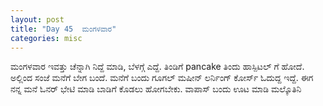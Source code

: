 ```yaml
---
layout: post
title: "Day 45  ಮಂಗಳವಾರ"
categories: misc
---
```


ಮಂಗಳವಾರ
ಇವತ್ತು ಚೆನ್ನಾಗಿ ನಿದ್ದೆ ಮಾಡಿ, ಬೆಳಗ್ಗೆ ಎದ್ದೆ. ತಿಂಡಿಗೆ pancake ತಿಂದು ಹಾಸ್ಪಿಟಲ್ ಗೆ ಹೋದೆ. ಅಲ್ಲಿಂದ ಸಂಜೆ ಮನೆಗೆ ಬೇಗ ಬಂದೆ. ಮನೆಗೆ ಬಂದು ಗೂಗಲ್ ಮಷೀನ್ ಲರ್ನಿಂಗ್ ಕೋರ್ಸ್ ಓದುದ್ದ ಇದ್ದೆ. ಈಗ ನನ್ನ ಮನೆ ಓನರ್ ಭೇಟಿ ಮಾಡಿ ಬಾಡಿಗೆ ಕೊಡಲು ಹೋಗಬೇಕು.
ವಾಪಾಸ್ ಬಂದು ಊಟ ಮಾಡಿ ಮಲ್ಕೊತಿನಿ

